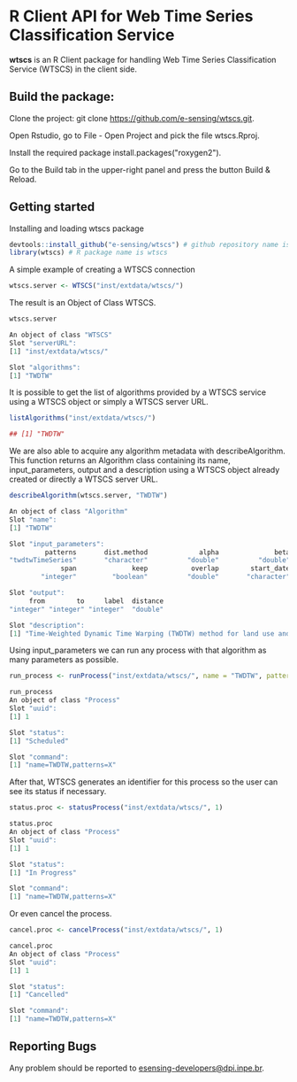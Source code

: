 # R Client API for Web Time Series Classification Service 

**wtscs** is an R Client package for handling Web Time Series Classification Service (WTSCS) in the client side.

## Build the package:

Clone the project: git clone https://github.com/e-sensing/wtscs.git.

Open Rstudio, go to File - Open Project and pick the file wtscs.Rproj.

Install the required package install.packages("roxygen2").

Go to the Build tab in the upper-right panel and press the button Build & Reload. 

## Getting started

Installing and loading wtscs package

``` r
devtools::install_github("e-sensing/wtscs") # github repository name is wtsps
library(wtscs) # R package name is wtscs
```

A simple example of creating a WTSCS connection

``` r 
wtscs.server <- WTSCS("inst/extdata/wtscs/")
```

The result is an Object of Class WTSCS. 

``` r
wtscs.server
```

``` r
An object of class "WTSCS"
Slot "serverURL":
[1] "inst/extdata/wtscs/"

Slot "algorithms":
[1] "TWDTW"
```
It is possible to get the list of algorithms provided by a WTSCS service using a WTSCS object or simply a WTSCS server URL.

``` r
listAlgorithms("inst/extdata/wtscs/")
```

``` r
## [1] "TWDTW"
```

We are also able to acquire any algorithm metadata with describeAlgorithm. This function returns an Algorithm class containing its name, input_parameters, output and a description using a WTSCS object already created or directly a WTSCS server URL. 

```r
describeAlgorithm(wtscs.server, "TWDTW")
```
``` r
An object of class "Algorithm"
Slot "name":
[1] "TWDTW"

Slot "input_parameters":
         patterns       dist.method             alpha              beta             theta          interval 
"twdtwTimeSeries"       "character"          "double"          "double"          "double"       "character" 
             span              keep           overlap        start_date          end_date 
        "integer"         "boolean"          "double"       "character"       "character" 

Slot "output":
     from        to     label  distance 
"integer" "integer" "integer"  "double" 

Slot "description":
[1] "Time-Weighted Dynamic Time Warping (TWDTW) method for land use and land cover mapping using satellite image time series."
```

Using input_parameters we can run any process with that algorithm as many parameters as possible.

```r
run_process <- runProcess("inst/extdata/wtscs/", name = "TWDTW", patterns = "X")
```
```r
run_process
An object of class "Process"
Slot "uuid":
[1] 1

Slot "status":
[1] "Scheduled"

Slot "command":
[1] "name=TWDTW,patterns=X"
```

After that, WTSCS generates an identifier for this process so the user can see its status if necessary.

```r
status.proc <- statusProcess("inst/extdata/wtscs/", 1)
```
```r
status.proc
An object of class "Process"
Slot "uuid":
[1] 1

Slot "status":
[1] "In Progress"

Slot "command":
[1] "name=TWDTW,patterns=X"
```

Or even cancel the process.

```r
cancel.proc <- cancelProcess("inst/extdata/wtscs/", 1)
```
```r
cancel.proc
An object of class "Process"
Slot "uuid":
[1] 1

Slot "status":
[1] "Cancelled"

Slot "command":
[1] "name=TWDTW,patterns=X"
```

## Reporting Bugs

Any problem should be reported to esensing-developers@dpi.inpe.br.